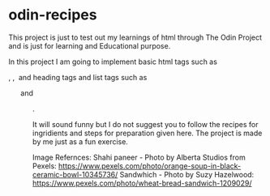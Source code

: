 # odin-recipes
This project is just to test out my learnings of html through The Odin Project and is just for learning and Educational purpose.

In this project I am going to implement basic html tags such as <p>, <a>, <img> and heading tags and list tags such as <ol> and <ul>.

It will sound funny but I do not suggest you to follow the recipes for ingridients and steps for preparation given here. The project is made by me just as a fun exercise.

Image Refernces:
Shahi paneer - Photo by Alberta Studios from Pexels: https://www.pexels.com/photo/orange-soup-in-black-ceramic-bowl-10345736/
Sandwhich - Photo by Suzy Hazelwood: https://www.pexels.com/photo/wheat-bread-sandwich-1209029/
